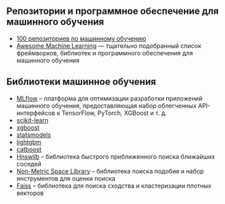 ## Репозитории и программное обеспечение для машинного обучения
- [100 репозиториев по машинному обучению](http://meta-guide.com/software-meta-guide/100-best-github-machine-learning)
- [Awesome Machine Learning](https://github.com/josephmisiti/awesome-machine-learning) — тщательно подобранный список фреймворков, библиотек и программного обеспечения для машинного обучения

## Библиотеки машинное обучения
- [MLflow](https://github.com/mlflow/mlflow) – платформа для оптимизации разработки приложений машинного обучения, предоставляющая набор облегченных API-интерфейсов к TensorFlow, PyTorch, XGBoost и т. д.
- [scikit-learn](https://scikit-learn.org/stable/)
- [xgboost](https://xgboost.readthedocs.io/en/latest/)
- [statsmodels](https://www.statsmodels.org/stable/index.html)
- [lightgbm](https://lightgbm.readthedocs.io/en/latest/)
- [catboost](https://catboost.ai/)
- [Hnswlib](https://github.com/nmslib/hnswlib) – библиотека быстрого приближенного поиска ближайших соседей
- [Non-Metric Space Library](https://github.com/nmslib/nmslib) – библиотека поиска подобия и набор инструментов для оценки поиска
- [Faiss](https://github.com/facebookresearch/faiss) – библиотека для поиска сходства и кластеризации плотных векторов